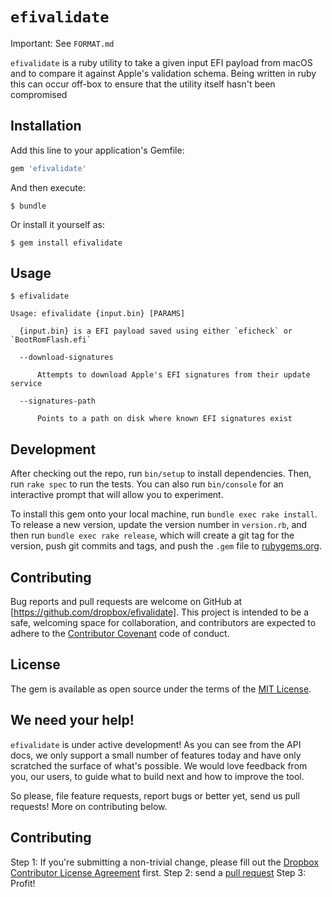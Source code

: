 # `efivalidate`

Important: See `FORMAT.md`

`efivalidate` is a ruby utility to take a given input EFI payload from macOS and to compare it against
Apple's validation schema.  Being written in ruby this can occur off-box to ensure that the utility itself
hasn't been compromised

## Installation

Add this line to your application's Gemfile:

```ruby
gem 'efivalidate'
```

And then execute:

    $ bundle

Or install it yourself as:

    $ gem install efivalidate

## Usage

    $ efivalidate

    Usage: efivalidate {input.bin} [PARAMS]

      {input.bin} is a EFI payload saved using either `eficheck` or `BootRomFlash.efi`

      --download-signatures

          Attempts to download Apple's EFI signatures from their update service

      --signatures-path

          Points to a path on disk where known EFI signatures exist


## Development

After checking out the repo, run `bin/setup` to install dependencies. Then, run `rake spec` to run the tests. You can also run `bin/console` for an interactive prompt that will allow you to experiment.

To install this gem onto your local machine, run `bundle exec rake install`. To release a new version, update the version number in `version.rb`, and then run `bundle exec rake release`, which will create a git tag for the version, push git commits and tags, and push the `.gem` file to [rubygems.org](https://rubygems.org).

## Contributing

Bug reports and pull requests are welcome on GitHub at [https://github.com/dropbox/efivalidate]. This project is intended to be a safe, welcoming space for collaboration, and contributors are expected to adhere to the [Contributor Covenant](http://contributor-covenant.org) code of conduct.

## License

The gem is available as open source under the terms of the [MIT License](http://opensource.org/licenses/MIT).

## We need your help!
`efivalidate` is under active development! As you can see from the API docs, we only support a small number of features today and have only scratched the surface of what's possible. We would love feedback from you, our users, to guide what to build next and how to improve the tool.

So please, file feature requests, report bugs or better yet, send us pull requests! More on contributing below.

## Contributing
Step 1: If you're submitting a non-trivial change, please fill out the [Dropbox Contributor License Agreement](https://opensource.dropbox.com/cla/) first.
Step 2: send a [pull request](https://help.github.com/articles/using-pull-requests/)
Step 3: Profit!

